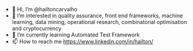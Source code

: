 - 👋 Hi, I’m @hailtoncarvalho
- 👀 I’m interested in quality assurance, front end frameworks, machine learning, data mining, operational research, combinatorial optimisation and cryptocurrency
- 🌱 I’m currently learning Automated Test Framework
- 📫 How to reach me https://www.linkedin.com/in/hailton/

<!---
hailtoncarvalho/hailtoncarvalho is a ✨ special ✨ repository because its `README.md` (this file) appears on your GitHub profile.
You can click the Preview link to take a look at your changes.
--->
